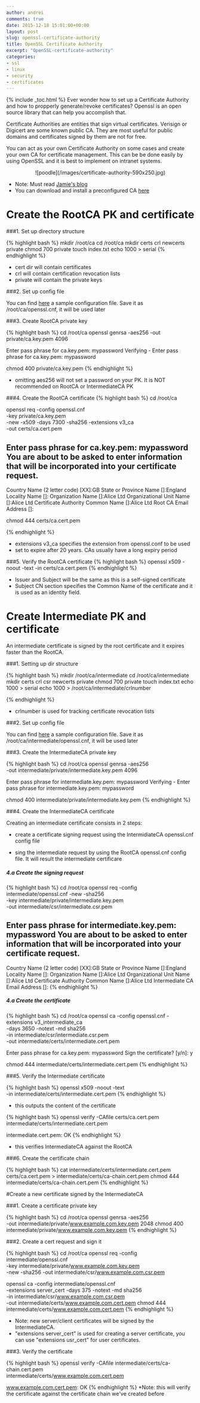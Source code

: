 ```yaml
---
author: andrei
comments: true
date: 2015-12-18 15:01:00+00:00
layout: post
slug: openssl-certificate-authority 
title: OpenSSL Certificate Authority
excerpt: "OpenSSL-certificate-authority"
categories:
- ssl
- linux
- security
- certificates
---
```


{% include _toc.html %}
Ever wonder how to set up a Certificate Authority and how to propperly generate/revoke certificates? Openssl is an open source library that can help you accomplish that.

Certificate Authorities are entities that sign virtual certificates. Verisign or Digicert are some known public CA. They are most useful for public domains and certificates signed by them are not for free.

You can act as your own Certificate Authority on some cases and create your own CA for certificate management. This can be be done easily by using OpenSSL and it is best to implement on intranet systems.

<div style="text-align:center" markdown="1">
![poodle](/images/certificate-authority-590x250.jpg)
</div>


* Note:  Must read [Jamie's blog](https://jamielinux.com/docs/openssl-certificate-authority/index.html) 
* You can download and install a preconfigured CA [here](https://github.com/andreisid/dummyCA)

# Create the RootCA PK and certificate

###1. Set up directory structure 

{% highlight bash %}
mkdir /root/ca
cd /root/ca
mkdir certs crl newcerts private
chmod 700 private
touch index.txt
echo 1000 > serial
{% endhighlight %}

* cert dir will contain certificates
* crl will contain certification revocation lists
* private will contain the private keys

###2. Set up config file 

You can find [here](https://github.com/andreisid/dummyCA/blob/master/opensslRootCA.cnf) a sample configuration file. Save it as /root/ca/openssl.cnf, it will be used later

###3. Create RootCA private key

{% highlight bash %}
cd /root/ca
openssl genrsa -aes256 -out private/ca.key.pem 4096

Enter pass phrase for ca.key.pem: mypassword
Verifying - Enter pass phrase for ca.key.pem: mypassword

chmod 400 private/ca.key.pem
{% endhighlight %}

* omitting aes256 will not set a password on your PK. It is NOT recommended on RootCA or IntermediateCA PK

###4. Create the RootCA certificate
{% highlight bash %}
cd /root/ca

openssl req -config openssl.cnf \
      -key private/ca.key.pem \
      -new -x509 -days 7300 -sha256 -extensions v3_ca \
      -out certs/ca.cert.pem

Enter pass phrase for ca.key.pem: mypassword
You are about to be asked to enter information that will be incorporated
into your certificate request.
-----
Country Name (2 letter code) [XX]:GB
State or Province Name []:England
Locality Name []:
Organization Name []:Alice Ltd
Organizational Unit Name []:Alice Ltd Certificate Authority
Common Name []:Alice Ltd Root CA
Email Address []:

chmod 444 certs/ca.cert.pem

{% endhighlight %}

* extensions v3_ca specifies the extension from openssl.conf to be used
* set to expire after 20 years. CAs usually have a long expiry period

###5. Verify the RootCA certificate
{% highlight bash %}
openssl x509 -noout -text -in certs/ca.cert.pem
{% endhighlight %}

* Issuer and Subject will be the same as this is a self-signed certificate
* Subject CN section specifies the Common Name of the certificate and it is used as an identity field.

# Create Intermediate PK and certificate

An intermediate certificate is signed by the root certificate and it expires faster than the RootCA.

###1. Setting up dir structure

{% highlight bash %}
mkdir /root/ca/intermediate
cd /root/ca/intermediate
mkdir certs crl csr newcerts private
chmod 700 private
touch index.txt
echo 1000 > serial
echo 1000 > /root/ca/intermediate/crlnumber

{% endhighlight %}

* crlnumber is used for tracking certificate revocation lists

###2. Set up config file 

You can find [here](https://github.com/andreisid/dummyCA/blob/master/opensslRootCA.cnf) a sample configuration file. Save it as /root/ca/intermediate/openssl.cnf, it will be used later

###3. Create the IntermediateCA private key

{% highlight bash %}
cd /root/ca
openssl genrsa -aes256 \
      -out intermediate/private/intermediate.key.pem 4096

Enter pass phrase for intermediate.key.pem: mypassword
Verifying - Enter pass phrase for intermediate.key.pem: mypassword

chmod 400 intermediate/private/intermediate.key.pem
{% endhighlight %}


###4. Create the IntermediateCA certificate

Creating an intermediate certificate consists in 2 steps:

- create a certificate signing request using the IntermidiateCA openssl.cnf config file

- sing the intermediate request by using the RootCA openssl.cnf config file. It will result the intermediate certificare


##### 4.a Create the signing request
{% highlight bash %}
cd /root/ca
openssl req -config intermediate/openssl.cnf -new -sha256 \
      -key intermediate/private/intermediate.key.pem \
      -out intermediate/csr/intermediate.csr.pem

Enter pass phrase for intermediate.key.pem: mypassword
You are about to be asked to enter information that will be incorporated
into your certificate request.
-----
Country Name (2 letter code) [XX]:GB
State or Province Name []:England
Locality Name []:
Organization Name []:Alice Ltd
Organizational Unit Name []:Alice Ltd Certificate Authority
Common Name []:Alice Ltd Intermediate CA
Email Address []:
{% endhighlight %}

##### 4.a Create the certificate

{% highlight bash %}
cd /root/ca
openssl ca -config openssl.cnf -extensions v3_intermediate_ca \
      -days 3650 -notext -md sha256 \
      -in intermediate/csr/intermediate.csr.pem \
      -out intermediate/certs/intermediate.cert.pem

Enter pass phrase for ca.key.pem: mypassword
Sign the certificate? [y/n]: y

chmod 444 intermediate/certs/intermediate.cert.pem
{% endhighlight %}

###5. Verify the Intermediate certificate

{% highlight bash %}
openssl x509 -noout -text \
      -in intermediate/certs/intermediate.cert.pem
{% endhighlight %}
* this outputs the content of the certificate

{% highlight bash %}
openssl verify -CAfile certs/ca.cert.pem \
      intermediate/certs/intermediate.cert.pem

intermediate.cert.pem: OK
{% endhighlight %}
* this verifies IntermediateCA against the RootCA

###6. Create the certificate chain

{% highlight bash %}
cat intermediate/certs/intermediate.cert.pem \
      certs/ca.cert.pem > intermediate/certs/ca-chain.cert.pem
chmod 444 intermediate/certs/ca-chain.cert.pem
{% endhighlight %}


#Create a new certificate signed by the IntermediateCA

###1. Create a certificate private key
      
{% highlight bash %}
cd /root/ca
openssl genrsa -aes256 \
      -out intermediate/private/www.example.com.key.pem 2048
chmod 400 intermediate/private/www.example.com.key.pem
{% endhighlight %}

###2. Create a cert request and sign it

{% highlight bash %}
cd /root/ca
openssl req -config intermediate/openssl.cnf \
      -key intermediate/private/www.example.com.key.pem \
      -new -sha256 -out intermediate/csr/www.example.com.csr.pem

openssl ca -config intermediate/openssl.cnf \
      -extensions server_cert -days 375 -notext -md sha256 \
      -in intermediate/csr/www.example.com.csr.pem \
      -out intermediate/certs/www.example.com.cert.pem
chmod 444 intermediate/certs/www.example.com.cert.pem
{% endhighlight %}

* Note: new server/client certificates will be signed by the IntermediateCA. 
* "extensions server_cert" is used for creating a server certificate, you can use "extensions usr_cert" for user certificates.

###3. Verify the certificate

{% highlight bash %}
openssl verify -CAfile intermediate/certs/ca-chain.cert.pem \
      intermediate/certs/www.example.com.cert.pem

www.example.com.cert.pem: OK
{% endhighlight %}
*Note: this will verify the certificate against the certificate chain we've created before



